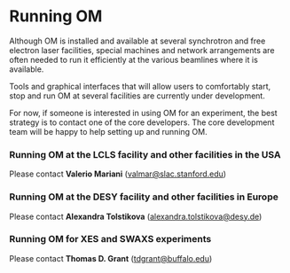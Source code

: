 # Running OM

Although OM is installed and available at several synchrotron and free electron laser
facilities, special machines and network arrangements are often needed to run it
efficiently at the various beamlines where it is available.

Tools and graphical interfaces that will allow users to comfortably start, stop and run
OM at several facilities are currently under development.

For now, if someone is interested in using OM for an experiment, the best strategy is
to contact one of the core developers. The core development team will be happy to help
setting up and running OM.

### Running OM at the LCLS facility and other facilities in the USA

Please contact **Valerio Mariani**
([valmar@slac.stanford.edu](mailto:valmar@slac.stanford.edu))

### Running OM at the DESY facility and other facilities in Europe

Please contact **Alexandra Tolstikova**
([alexandra.tolstikova@desy.de](mailto:alexandra.tolstikova@desy.de))

### Running OM for XES and SWAXS experiments

Please contact **Thomas D. Grant**
([tdgrant@buffalo.edu](mailto:alexandra.tolstikova@desy.de))
